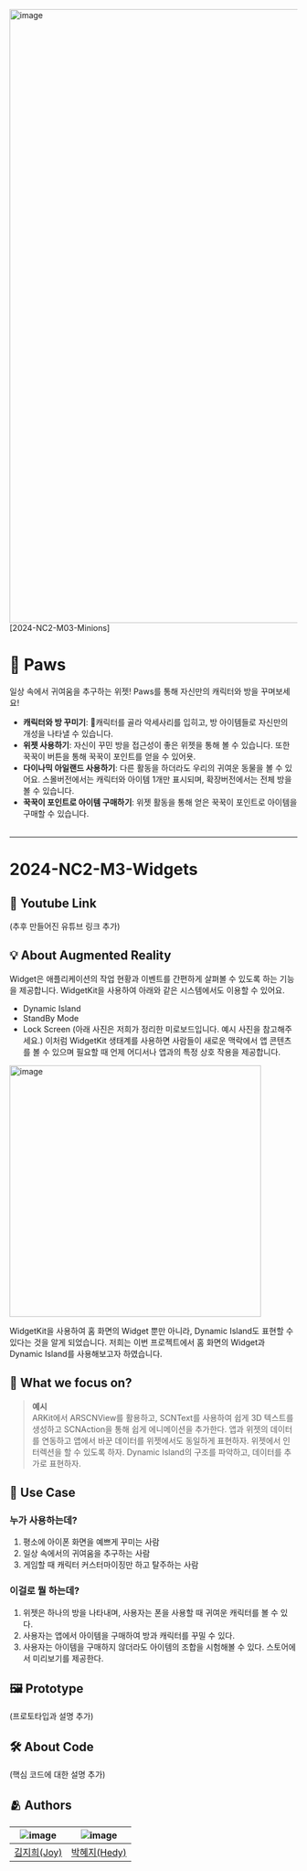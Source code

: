 <img width="1074" alt="image" src="https://github.com/DeveloperAcademy-POSTECH/2024-NC2-M3-Widgets/assets/66589666/a5e43ded-8d7c-45ce-8935-6b2483ebb271">[2024-NC2-M03-Minions]
# 🐾 Paws
일상 속에서 귀여움을 추구하는 위젯! Paws를 통해 자신만의 캐릭터와 방을 꾸며보세요!


- **캐릭터와 방 꾸미기**: 캐릭터를 골라 악세사리를 입히고, 방 아이템들로 자신만의 개성을 나타낼 수 있습니다.
- **위젯 사용하기**: 자신이 꾸민 방을 접근성이 좋은 위젯을 통해 볼 수 있습니다. 또한 꾹꾹이 버튼을 통해 꾹꾹이 포인트를 얻을 수 있어욧.
- **다이나믹 아일랜드 사용하기**: 다른 활동을 하더라도 우리의 귀여운 동물을 볼 수 있어요. 스몰버전에서는 캐릭터와 아이템 1개만 표시되며, 확장버전에서는 전체 방을 볼 수 있습니다.
- **꾹꾹이 포인트로 아이템 구매하기**: 위젯 활동을 통해 얻은 꾹꾹이 포인트로 아이템을 구매할 수 있습니다.
<br/><br/>
------------------------------------
# 2024-NC2-M3-Widgets
## 🎥 Youtube Link
(추후 만들어진 유튜브 링크 추가)

## 💡 About Augmented Reality
Widget은 애플리케이션의 작업 현황과 이벤트를 간편하게 살펴볼 수 있도록 하는 기능을 제공합니다.
WidgetKit을 사용하여 아래와 같은 시스템에서도 이용할 수 있어요.
- Dynamic Island
- StandBy Mode
- Lock Screen
(아래 사진은 저희가 정리한 미로보드입니다. 예시 사진을 참고해주세요.)
이처럼 WidgetKit 생태계를 사용하면 사람들이 새로운 맥락에서 앱 콘텐츠를 볼 수 있으며 필요할 때 언제 어디서나 앱과의 특정 상호 작용을 제공합니다.
<img width="440" alt="image" src="https://github.com/DeveloperAcademy-POSTECH/2024-NC2-M3-Widgets/assets/66589666/5440fde0-ebbc-443a-8a03-da8c29607af1">

WidgetKit을 사용하여 홈 화면의 Widget 뿐만 아니라, Dynamic Island도 표현할 수 있다는 것을 알게 되었습니다. 
저희는 이번 프로젝트에서 홈 화면의 Widget과 Dynamic Island를 사용해보고자 하였습니다.


## 🎯 What we focus on?
> **예시** <br/> ARKit에서 ARSCNView를 활용하고, SCNText를 사용하여 쉽게 3D 텍스트를 생성하고 SCNAction을 통해 쉽게 에니메이션을 추가한다.
앱과 위젯의 데이터를 연동하고 앱에서 바꾼 데이터를 위젯에서도 동일하게 표현하자.
위젯에서 인터렉션을 할 수 있도록 하자.
Dynamic Island의 구조를 파악하고, 데이터를 추가로 표현하자.


## 💼 Use Case
### 누가 사용하는데?
1. 평소에 아이폰 화면을 예쁘게 꾸미는 사람
2. 일상 속에서의 귀여움을 추구하는 사람
3. 게임할 때 캐릭터 커스터마이징만 하고 탈주하는 사람

### 이걸로 뭘 하는데?
1. 위젯은 하나의 방을 나타내며, 사용자는 폰을 사용할 때 귀여운 캐릭터를 볼 수 있다.
2. 사용자는 앱에서 아이템을 구매하여 방과 캐릭터를 꾸밀 수 있다.
3. 사용자는 아이템을 구매하지 않더라도 아이템의 조합을 시험해볼 수 있다. 스토어에서 미리보기를 제공한다.


## 🖼️ Prototype
(프로토타입과 설명 추가)

## 🛠️ About Code
(핵심 코드에 대한 설명 추가)

## :people_hugging: Authors
|![image](https://avatars.githubusercontent.com/u/66589666?v=4)|![image](https://avatars.githubusercontent.com/u/167062043?v=4)|
|:-:|:-:|
|[김지희(Joy)](https://github.com/jihee-daily)|[박혜지(Hedy)](https://github.com/hyeparkc)|
